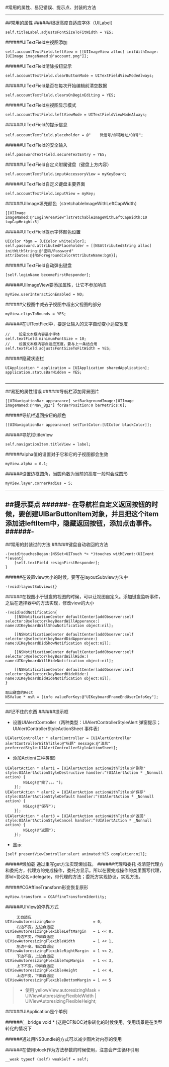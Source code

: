 #常用的属性、易犯错误、提示点、封装的方法

---

##常用的属性
######根据高度自适应字体（UILabel）
```
self.titleLabel.adjustsFontSizeToFitWidth = YES;
```
######UITextField左视图添加
```
self.accountTextField.leftView = [[UIImageView alloc] initWithImage:[UIImage imageNamed:@"account.png"]];
```
######UITextField清除按钮显示
```
self.accountTextField.clearButtonMode = UITextFieldViewModeAlways;
```
######UITextField是否在每次开始编辑前清空数据
```
self.accountTextField.clearsOnBeginEditing = YES;
```
######UITextField左视图显示模式
```
self.accountTextField.leftViewMode = UITextFieldViewModeAlways;
```
######UITextField的提示信息
```
self.accountTextField.placeholder = @"    微信号/邮箱地址/QQ号";
```
######UITextField的安全输入
```
self.passwordTextField.secureTextEntry = YES;
```
######UITextField自定义附属键盘（键盘上方内容）
```
self.accountTextField.inputAccessoryView = myKeyBoard;
```
######UITextField自定义键盘主要界面
```
self.accountTextField.inputView = myKey;
```
######UIImage填充颜色（stretchableImageWithLeftCapWidth）
```
[[UIImage imageNamed:@"LoginAreaView"]stretchableImageWithLeftCapWidth:10 topCapHeight:5]
```
######UITextField提示字体颜色设置
```
UIColor *bgm = [UIColor whiteColor];
self.password.attributedPlaceholder = [[NSAttributedString alloc] initWithString:@"密码/Password" attributes:@{NSForegroundColorAttributeName:bgm}];
```
######UITextField自动弹出键盘
```
[self.loginName becomeFirstResponder];
```
######UIImageView要添加属性，让它不参加响应
```
myView.userInteractionEnabled = NO;
```
######父视图中减去子视图中超出父视图的部分
```
myView.clipsToBounds = YES;
```
######在UITextFied中，要是让输入的文字自动变小适应宽度
```
//    设定文本框内容最小字体
self.textField.minimumFontSize = 10;
//    设置文本框内容自适应宽度，要与上一条结合用
self.textField.adjustsFontSizeToFitWidth = YES;
```
######隐藏状态栏
```
UIApplication * application = [UIApplication sharedApplication];
application.statusBarHidden = YES;
```
```

```
---

##易犯的属性错误
######导航栏添加背景图片
```
[[UINavigationBar appearance] setBackgroundImage:[UIImage imageNamed:@"Nav_Bg2"] forBarPosition:0 barMetrics:0];
```
######导航栏返回按钮的颜色
```
[[UINavigationBar appearance] setTintColor:[UIColor blackColor]];
```
######导航栏titleView
```
self.navigationItem.titleView = label;
```
######alpha值的设置对于它和它的子视图都会生效
```
myView.alpha = 0.1;
```
######设置边框圆角，当圆角数为当前的高度一般时会成圆形
```
myView.layer.cornerRadius = 5;
```
---

##提示要点
######- 在导航栏自定义返回按钮的时候，要创建UIBarButtonItem对象，并且把这个item添加进leftItem中，隐藏返回按钮，添加点击事件。
######- 
---

##常用的封装过的方法
######键盘自动收回的方法
```
-(void)touchesBegan:(NSSet<UITouch *> *)touches withEvent:(UIEvent *)event{
    [self.textField resignFirstResponder];
}
```

######在设置view大小的时候，要写在layoutSubview方法中
```
-(void)layoutSubviews{}
```
######在视图小于键盘的视图的时候，可以让视图自定义。添加键盘监听事件，之后在选择器中的方法实现，修改view的大小
```
-(void)addNotification{
    [[NSNotificationCenter defaultCenter]addObserver:self selector:@selector(keyBoardWillApperance:) name:UIKeyboardWillShowNotification object:nil];
    
    [[NSNotificationCenter defaultCenter]addObserver:self selector:@selector(keyBoardDidApperance:) name:UIKeyboardDidShowNotification object:nil];
    
    [[NSNotificationCenter defaultCenter]addObserver:self selector:@selector(keyBoardWillHide:) name:UIKeyboardWillHideNotification object:nil];
    
    [[NSNotificationCenter defaultCenter]addObserver:self selector:@selector(keyBoardHideHide:) name:UIKeyboardDidHideNotification object:nil];
}
```
```
取出键盘的Rect
NSValue * nsR = [info valueForKey:@"UIKeyboardFrameEndUserInfoKey"];
```
---

##记不住的东西
######提示框
- 设置UIAlertController（两种类型：UIAlertControllerStyleAlert 弹窗提示；UIAlertControllerStyleActionSheet 事件表）

```
UIAlertController * alertController = [UIAlertController alertControllerWithTitle:@"标题" message:@"消息" preferredStyle:UIAlertControllerStyleActionSheet];
```

- 添加Action(三种类型)
```
UIAlertAction * alert1 = [UIAlertAction actionWithTitle:@"删除" style:UIAlertActionStyleDestructive handler:^(UIAlertAction * _Nonnull action) {
        NSLog(@"完了。。。");
    }];
UIAlertAction * alert2 = [UIAlertAction actionWithTitle:@"保存" style:UIAlertActionStyleDefault handler:^(UIAlertAction * _Nonnull action) {
        NSLog(@"保存");
    }];
UIAlertAction * alert3 = [UIAlertAction actionWithTitle:@"返回" style:UIAlertActionStyleCancel handler:^(UIAlertAction * _Nonnull action) {
        NSLog(@"返回");
    }];
```
- 显示
```
[self presentViewController:alert animated:YES completion:nil];
```

######懒加载
        通过重写get方法实现懒加载。
######代理和委托
    找清楚代理方和委托方，代理方的完成操作，委托方显示。所以在要完成操作的类里面写代理，即id<协议名>delegate，带代理的方法；委托方实现协议，实现方法。

######CGAffineTransform形变恢复原形
```
myView.transform = CGAffineTransformIdentity;
```
######UIView的停靠方式
```
     无自适应
UIViewAutoresizingNone                 = 0,
     右边不变，左边自适应
UIViewAutoresizingFlexibleLeftMargin   = 1 << 0,
     两边不变，中间自适应
UIViewAutoresizingFlexibleWidth        = 1 << 1,
     左边不变。右边自适应
UIViewAutoresizingFlexibleRightMargin  = 1 << 2,
     下边不变，上边自适应
UIViewAutoresizingFlexibleTopMargin    = 1 << 3,
     上下不变，中间自适应
UIViewAutoresizingFlexibleHeight       = 1 << 4,
     上边不变，下面自适应
UIViewAutoresizingFlexibleBottomMargin = 1 << 5
```
>- 使用
      yellowView.autoresizingMask = UIViewAutoresizingFlexibleWidth | UIViewAutoresizingFlexibleHeight;

######UIApplication是个单例

######(__bridge void * )这是CF和OC对象转化的时候使用，使用场景是在类型转化的情况下


######通过用NSBundle的方式可以减少图片对内存的使用

######在使用block作为方法参数的时候使用，注意会产生循环引用
```
__weak typeof (self) weakSelf = self;
```